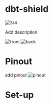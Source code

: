 # dbt-shield

![3/4](https://github.com/hiiragii/dbt-shield/blob/master/images/PCB01.png)

Add description

![front](https://github.com/hiiragii/dbt-shield/blob/master/images/PCB02.png)
![back](https://github.com/hiiragii/dbt-shield/blob/master/images/PCB03.png)


# Pinout

add pinout
![pinout](https://github.com/hiiragii/dbt-shield/blob/master/images/MINIPINOUT.png)


# Set-up
